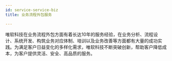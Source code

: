 ```yaml
---
id: service-service-biz
title: 业务流程外包服务

---
```



唯软科技在业务流程外包方面有着长达10年的服务经验，在业务分析、流程设计、系统开发、构筑业务对应体制、培训以及业务改善等方面都有大量的成功实践。为满足客户日益变化的多样化需求，唯软科技不断突破创新，帮助客户降低成本，为客户提供灵活、安全、高品质的服务。
